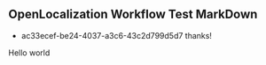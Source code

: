 ## OpenLocalization Workflow Test MarkDown
* ac33ecef-be24-4037-a3c6-43c2d799d5d7 
thanks!

Hello world